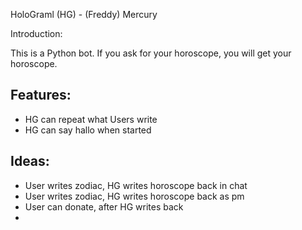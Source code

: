 HoloGraml (HG) - (Freddy) Mercury

Introduction:

This is a Python bot. If you ask for your horoscope, you will get your horoscope.

Features:
- 
- HG can repeat what Users write
- HG can say hallo when started


Ideas: 
- 
- User writes zodiac, HG writes horoscope back in chat
- User writes zodiac, HG writes horoscope back as pm
- User can donate, after HG writes back
- 
